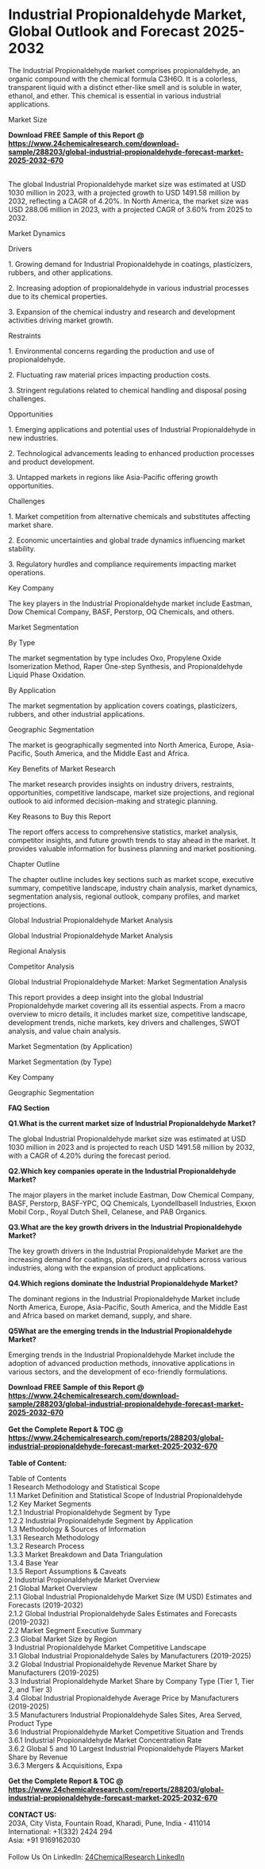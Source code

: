 <h1>Industrial Propionaldehyde Market, Global Outlook and Forecast 2025-2032</h1><p>The Industrial Propionaldehyde market comprises propionaldehyde, an organic compound with the chemical formula C3H6O. It is a colorless, transparent liquid with a distinct ether-like smell and is soluble in water, ethanol, and ether. This chemical is essential in various industrial applications.</p><p>
Market Size</p><p>
</p><div><b>Download FREE Sample of this Report @ 
            <a href="https://www.24chemicalresearch.com/download-sample/288203/global-industrial-propionaldehyde-forecast-market-2025-2032-670">
            https://www.24chemicalresearch.com/download-sample/288203/global-industrial-propionaldehyde-forecast-market-2025-2032-670</a></b></div><br><p>The global Industrial Propionaldehyde market size was estimated at USD 1030 million in 2023, with a projected growth to USD 1491.58 million by 2032, reflecting a CAGR of 4.20%. In North America, the market size was USD 288.06 million in 2023, with a projected CAGR of 3.60% from 2025 to 2032.</p><p>
Market Dynamics</p><p>
Drivers</p><p>
</p><p>1. Growing demand for Industrial Propionaldehyde in coatings, plasticizers, rubbers, and other applications.</p><p>
</p><p>2. Increasing adoption of propionaldehyde in various industrial processes due to its chemical properties.</p><p>
</p><p>3. Expansion of the chemical industry and research and development activities driving market growth.</p><p>
Restraints</p><p>
</p><p>1. Environmental concerns regarding the production and use of propionaldehyde.</p><p>
</p><p>2. Fluctuating raw material prices impacting production costs.</p><p>
</p><p>3. Stringent regulations related to chemical handling and disposal posing challenges.</p><p>
Opportunities</p><p>
</p><p>1. Emerging applications and potential uses of Industrial Propionaldehyde in new industries.</p><p>
</p><p>2. Technological advancements leading to enhanced production processes and product development.</p><p>
</p><p>3. Untapped markets in regions like Asia-Pacific offering growth opportunities.</p><p>
Challenges</p><p>
</p><p>1. Market competition from alternative chemicals and substitutes affecting market share.</p><p>
</p><p>2. Economic uncertainties and global trade dynamics influencing market stability.</p><p>
</p><p>3. Regulatory hurdles and compliance requirements impacting market operations.</p><p>
Key Company</p><p>
</p><p>The key players in the Industrial Propionaldehyde market include Eastman, Dow Chemical Company, BASF, Perstorp, OQ Chemicals, and others.</p><p>
Market Segmentation</p><p>
By Type</p><p>
</p><p>The market segmentation by type includes Oxo, Propylene Oxide Isomerization Method, Raper One-step Synthesis, and Propionaldehyde Liquid Phase Oxidation.</p><p>
By Application</p><p>
</p><p>The market segmentation by application covers coatings, plasticizers, rubbers, and other industrial applications.</p><p>
Geographic Segmentation</p><p>
</p><p>The market is geographically segmented into North America, Europe, Asia-Pacific, South America, and the Middle East and Africa.</p><p>
Key Benefits of Market Research</p><p>
</p><p>The market research provides insights on industry drivers, restraints, opportunities, competitive landscape, market size projections, and regional outlook to aid informed decision-making and strategic planning.</p><p>
Key Reasons to Buy this Report</p><p>
</p><p>The report offers access to comprehensive statistics, market analysis, competitor insights, and future growth trends to stay ahead in the market. It provides valuable information for business planning and market positioning.</p><p>
Chapter Outline</p><p>
</p><p>The chapter outline includes key sections such as market scope, executive summary, competitive landscape, industry chain analysis, market dynamics, segmentation analysis, regional outlook, company profiles, and market projections.</p><p>
</p><p>
Global Industrial Propionaldehyde Market Analysis</p><p>
Global Industrial Propionaldehyde Market Analysis</p><p>
Regional Analysis</p><p>
</p><p>
Competitor Analysis</p><p>
</p><p>
</p><p>
Global Industrial Propionaldehyde Market: Market Segmentation Analysis</p><p>
</p><p>This report provides a deep insight into the global Industrial Propionaldehyde market covering all its essential aspects. From a macro overview to micro details, it includes market size, competitive landscape, development trends, niche markets, key drivers and challenges, SWOT analysis, and value chain analysis.</p><p>
Market Segmentation (by Application)</p><p>
</p><p>
Market Segmentation (by Type)</p><p>
</p><p>
Key Company</p><p>
</p><p>
Geographic Segmentation</p><p>
</p><p>
<strong>FAQ Section</strong></p><p>
<strong>Q1.What is the current market size of Industrial Propionaldehyde Market?</strong></p><p>
</p><p>The global Industrial Propionaldehyde market size was estimated at USD 1030 million in 2023 and is projected to reach USD 1491.58 million by 2032, with a CAGR of 4.20% during the forecast period.</p><p>
<strong>Q2.Which key companies operate in the Industrial Propionaldehyde Market?</strong></p><p>
</p><p>The major players in the market include Eastman, Dow Chemical Company, BASF, Perstorp, BASF-YPC, OQ Chemicals, Lyondellbasell Industries, Exxon Mobil Corp., Royal Dutch Shell, Celanese, and PAB Organics.</p><p>
<strong>Q3.What are the key growth drivers in the Industrial Propionaldehyde Market?</strong></p><p>
</p><p>The key growth drivers in the Industrial Propionaldehyde Market are the increasing demand for coatings, plasticizers, and rubbers across various industries, along with the expansion of product applications.</p><p>
<strong>Q4.Which regions dominate the Industrial Propionaldehyde Market?</strong></p><p>
</p><p>The dominant regions in the Industrial Propionaldehyde Market include North America, Europe, Asia-Pacific, South America, and the Middle East and Africa based on market demand, supply, and share.</p><p>
<strong>Q5What are the emerging trends in the Industrial Propionaldehyde Market?</strong></p><p>
</p><p>Emerging trends in the Industrial Propionaldehyde Market include the adoption of advanced production methods, innovative applications in various sectors, and the development of eco-friendly formulations.</p><div><b>Download FREE Sample of this Report @ 
            <a href="https://www.24chemicalresearch.com/download-sample/288203/global-industrial-propionaldehyde-forecast-market-2025-2032-670">
            https://www.24chemicalresearch.com/download-sample/288203/global-industrial-propionaldehyde-forecast-market-2025-2032-670</a></b></div><br><div><b>Get the Complete Report & TOC @ 
            <a href="https://www.24chemicalresearch.com/reports/288203/global-industrial-propionaldehyde-forecast-market-2025-2032-670">
            https://www.24chemicalresearch.com/reports/288203/global-industrial-propionaldehyde-forecast-market-2025-2032-670</a></b></div><br>
            <b>Table of Content:</b><p>Table of Contents<br />
1 Research Methodology and Statistical Scope<br />
1.1 Market Definition and Statistical Scope of Industrial Propionaldehyde<br />
1.2 Key Market Segments<br />
1.2.1 Industrial Propionaldehyde Segment by Type<br />
1.2.2 Industrial Propionaldehyde Segment by Application<br />
1.3 Methodology & Sources of Information<br />
1.3.1 Research Methodology<br />
1.3.2 Research Process<br />
1.3.3 Market Breakdown and Data Triangulation<br />
1.3.4 Base Year<br />
1.3.5 Report Assumptions & Caveats<br />
2 Industrial Propionaldehyde Market Overview<br />
2.1 Global Market Overview<br />
2.1.1 Global Industrial Propionaldehyde Market Size (M USD) Estimates and Forecasts (2019-2032)<br />
2.1.2 Global Industrial Propionaldehyde Sales Estimates and Forecasts (2019-2032)<br />
2.2 Market Segment Executive Summary<br />
2.3 Global Market Size by Region<br />
3 Industrial Propionaldehyde Market Competitive Landscape<br />
3.1 Global Industrial Propionaldehyde Sales by Manufacturers (2019-2025)<br />
3.2 Global Industrial Propionaldehyde Revenue Market Share by Manufacturers (2019-2025)<br />
3.3 Industrial Propionaldehyde Market Share by Company Type (Tier 1, Tier 2, and Tier 3)<br />
3.4 Global Industrial Propionaldehyde Average Price by Manufacturers (2019-2025)<br />
3.5 Manufacturers Industrial Propionaldehyde Sales Sites, Area Served, Product Type<br />
3.6 Industrial Propionaldehyde Market Competitive Situation and Trends<br />
3.6.1 Industrial Propionaldehyde Market Concentration Rate<br />
3.6.2 Global 5 and 10 Largest Industrial Propionaldehyde Players Market Share by Revenue<br />
3.6.3 Mergers & Acquisitions, Expa</p><div><b>Get the Complete Report & TOC @ 
            <a href="https://www.24chemicalresearch.com/reports/288203/global-industrial-propionaldehyde-forecast-market-2025-2032-670">
            https://www.24chemicalresearch.com/reports/288203/global-industrial-propionaldehyde-forecast-market-2025-2032-670</a></b></div><br><b>CONTACT US:</b><br>
            203A, City Vista, Fountain Road, Kharadi, Pune, India - 411014<br>
            International: +1(332) 2424 294<br>
            Asia: +91 9169162030 <br><br>
            Follow Us On LinkedIn: <a href="https://www.linkedin.com/company/24chemicalresearch/">24ChemicalResearch LinkedIn</a>